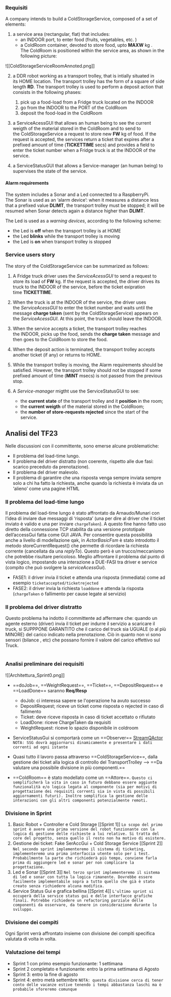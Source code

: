 ### Requisiti
A company intends to build a ColdStorageService, composed of a set of elements:

1. a service area (rectangular, flat) that includes:
    - an INDOOR port, to enter food (fruits, vegetables, etc. )
    - a ColdRoom container, devoted to store food, upto **MAXW** kg .
    The ColdRoom is positioned within the service area, as shown in the following picture:

![[ColdStorageServiceRoomAnnoted.png]]

2. a DDR robot working as a transport trolley, that is intially situated in its HOME location. The transport trolley has the form of a square of side length **RD**.
    The transport trolley is used to perform a deposit action that consists in the following phases:
    1. pick up a food-load from a Fridge truck located on the INDOOR
    2. go from the INDOOR to the PORT of the ColdRoom
    3. deposit the food-load in the ColdRoom

3. a ServiceAcessGUI that allows an human being to see the current weigth of the material stored in the ColdRoom and to send to the ColdStorageService a request to store new **FW** kg of food. If the request is accepted, the services return a ticket that expires after a prefixed amount of time (**TICKETTIME** secs) and provides a field to enter the ticket number when a Fridge truck is at the INDOOR of the service.

4. a ServiceStatusGUI that allows a Service-manager (an human being) to supervises the state of the service.

#### Alarm requirements

The system includes a Sonar and a Led connected to a RaspberryPi.
The Sonar is used as an ‘alarm device’: when it measures a distance less that a prefixed value **DLIMT**, the transport trolley must be stopped; it will be resumed when Sonar detects again a distance higher than **DLIMT**.

The Led is used as a _warning devices_, according to the following scheme:
- the Led is **off** when the transport trolley is at HOME
- the Led **blinks** while the transport trolley is moving
- the Led is **on** when transport trolley is stopped

### Service users story

The story of the ColdStorageService can be summarized as follows:

1. A Fridge truck driver uses the _ServiceAcessGUI_ to send a request to store its load of **FW** kg. If the request is accepted, the driver drives its truck to the INDOOR of the service, before the ticket exipration time **TICKETTIME**.
    
2. When the truck is at the INDOOR of the service, the driver uses the _ServiceAcessGUI_ to enter the ticket number and waits until the message **charge taken** (sent by the ColdStorageService) appears on the _ServiceAcessGUI_. At this point, the truck should leave the INDOOR.
    
3. When the service accepts a ticket, the transport trolley reaches the INDOOR, picks up the food, sends the **charge taken** message and then goes to the ColdRoom to store the food.
    
4. When the deposit action is terminated, the transport trolley accepts another ticket (if any) or returns to HOME.
    
5. While the transport trolley is moving, the Alarm requirements should be satisfied. However, the transport trolley should not be stopped if some prefixed amount of time (**MINT** msecs) is not passed from the previous stop.
    
6. A _Service-manager_ migtht use the ServiceStatusGUI to see:
    - the **current state** of the transport trolley and it **position** in the room;
    - the **current weigth** of the material stored in the ColdRoom;
    - the **number of store-requests rejected** since the start of the service.

## Analisi del TF23

Nelle discussioni con il committente, sono emerse alcune problematiche:
- Il problema del load-time lungo.
- Il problema del driver distratto (non coerente, rispetto alle due fasi: scarico preceduto da prenotazione).
- Il problema del driver malevolo.
- Il problema di garantire che una risposta venga sempre inviata sempre solo a chi ha fatto la richiesta, anche quando la richiesta è inviata da un ‘alieno’ come una pagine HTML

### Il problema del load-time lungo
Il problema del load-time lungo è stato affrontato da Arnaudo/Munari con l’idea di inviare due messaggi di ‘risposta’ (una per dire al driver che il ticket inviato è valido e una per inviare `chargeTaken`). A questo fine hanno fatto uso diretto della connessione TCP stabilita da una versione prototipale dell’accessGui fatta come GUI JAVA.
Per consentire questa possibilità anche a livello di modellazione qak, in _ActorBasicFsm_ è stato introdotto il metodo storeCurrentRequest() che permette di ricordare la richiesta corrente (cancellata da una _replyTo_). Questo però è un trucco/meccanismo che potrebbe risultare pericoloso.
Meglio affrontare il problema dal punto di vista logico, impostando una interazione a DUE-FASI tra driver e service (compito che può svolgere la _serviceAcessGui_).
- FASE1: il driver invia il ticket e attenda una risposta (immediata) come ad esempio `ticketaccepted/ticketrejected`
- FASE2: il driver invia la richiesta `loaddone` e attenda la risposta (`chargeTaken` o fallimento per cause legate al servizio)

### Il problema del driver distratto
Questo problema ha indotto il committente ad affermare che:
quando un agente esterno (driver) invia il ticket per indurre il servizio a scaricare il truck, si SUPPPONE GARANTITO che il carico del truck sia UGUALE (o al più MINORE) del carico indicato nella prenotazione.
Ciò in quanto non vi sono sensori (bilance , etc) che possano fornire il valore del carico effettivo sul Truck.
#

### Analisi preliminare dei requisiti

![[Architettura_Sprint0.png]]

- ==doJob==, ==WeightRequest==, ==Ticket==, ==DepositRequest== e ==LoadDone== saranno **Req/Resp**
	- doJob: ci interessa sapere se l'operazione ha avuto successo
	- DepositRequest; riceve un ticket come risposta o rejected in caso di fallimento
	- Ticket: deve riceve risposta in caso di ticket accettato o rifiutato
	- LoadDone: riceve ChargeTaken da requisiti
	- WeightRequest: riceve lo spazio disponibile in coldroom

- ServiceStatusGui si comportarà come un ==Observer== [StreamQActor](C:/Users/lomba/Desktop/iss23/iss23Material/html/QakActors23.html) 
	`NOTA: SSG dovrà aggiornarsi dinamicamente e presentare i dati correnti ad ogni istante`
	
- Quasi tutto il lavoro passa attraverso ==ColdStorageService==, dalla gestione dei ticket alla logica di controllo del TransportTrolley --> ==Da valutare una possibile divisione in più componenti.==

- ==ColdRoom== è stato modellato come un ==Attore==. 
	`Questo ci semplificherà la vita in caso in futuro debbano essere aggiunte funzionalità e/o logica legata al componente (sia per motivi di progettazione dei requisiti correnti sia in vista di possibili aggiornamenti futuri). Inoltre semplifica la gestione delle interazioni con gli altri componenti potenzialmente remoti.`

### Divisione in Sprint
1) Basic Robot + Controller e Cold Storage [[Sprint 1]]
	`Lo scopo del primo sprint è avere una prima versione del robot funzionante con la logica di gestione delle richieste a lui relative. Si tratta del core del progetto, senza quello il resto non ha motivo di esistere.`
2) Gestione dei ticket: Fake SerAccGui + Cold Storage Service [[Sprint 2]]
	`Nel secondo sprint implementeremo il sistema di ticketing, implementeremo una prima interfaccia utente solo per i test. Probabilmente la parte che richiederà più tempo, conviene farla prima di aggiungere led e sonar per non complicare la progettazione.`
3) Led e Sonar [[Sprint 3]]
	`Nel terzo sprint implementeremo il sistema di led e sonar con tutta la logica rimanente. Dovrebbe essere facilmente implementabile sopra a tutto quello che già è stato creato senza richiedere alcuna modifica.`
4) Service Status Gui e grafica bellina [[Sprint 4]]
	`L'ultimo sprint si occuperà della service status gui e delle interfacce grafiche finali. Potrebbe richiedere un refactoring parziale delle componenti da osservare, da tenere in considerazione durante lo sviluppo.`

### Divisione dei compiti
Ogni Sprint verrà affrontato insieme con divisione dei compiti specifica valutata di volta in volta.

### Valutazione dei tempi
- Sprint 1 con primo esempio funzionante: 1 settimana
- Sprint 2 completato e funzionante: entro la prima settimana di Agosto
- Sprint 3: entro la fine di agosto
- Sprint 4: entro metà settembre
`NOTA: questa divisione cerca di tener conto delle vacanze estive tenendo i tempi abbastanza laschi ma è probabile sforeremo comunque`


